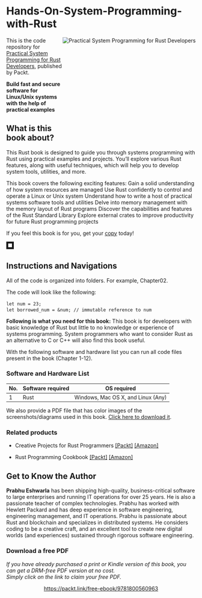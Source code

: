 # Hands-On-System-Programming-with-Rust

<a href="https://www.packtpub.com/in/programming/practical-system-programming-for-rust-developers?utm_source=github&utm_medium=repository&utm_campaign=9781786461629"><img src="https://static.packt-cdn.com/products/9781800560963/cover/smaller" alt="Practical System Programming for Rust Developers" height="256px" align="right"></a>

This is the code repository for [Practical System Programming for Rust Developers](https://www.packtpub.com/in/programming/practical-system-programming-for-rust-developers?utm_source=github&utm_medium=repository&utm_campaign=9781786461629), published by Packt.

**Build fast and secure software for Linux/Unix systems with the help of practical examples**

## What is this book about?
This Rust book is designed to guide you through systems programming with Rust using practical examples and projects. You’ll explore various Rust features, along with useful techniques, which will help you to develop system tools, utilities, and more.


This book covers the following exciting features:
Gain a solid understanding of how system resources are managed
Use Rust confidently to control and operate a Linux or Unix system
Understand how to write a host of practical systems software tools and utilities
Delve into memory management with the memory layout of Rust programs
Discover the capabilities and features of the Rust Standard Library
Explore external crates to improve productivity for future Rust programming projects

If you feel this book is for you, get your [copy](https://www.amazon.com/dp/1800560966) today!

<a href="https://www.packtpub.com/?utm_source=github&utm_medium=banner&utm_campaign=GitHubBanner"><img src="https://raw.githubusercontent.com/PacktPublishing/GitHub/master/GitHub.png" 
alt="https://www.packtpub.com/" border="5" /></a>

## Instructions and Navigations
All of the code is organized into folders. For example, Chapter02.

The code will look like the following:
```
let num = 23;
let borrowed_num = &num; // immutable reference to num
```

**Following is what you need for this book:**
This book is for developers with basic knowledge of Rust but little to no knowledge or experience of systems programming. System programmers who want to consider Rust as an alternative to C or C++ will also find this book useful.

With the following software and hardware list you can run all code files present in the book (Chapter 1-12).
### Software and Hardware List
| No. | Software required | OS required |
| -------- | ------------------------------------ | ----------------------------------- |
| 1 | Rust | Windows, Mac OS X, and Linux (Any) |


We also provide a PDF file that has color images of the screenshots/diagrams used in this book. [Click here to download it](https://static.packt-cdn.com/downloads/9781800560963_ColorImages.pdf).

### Related products
* Creative Projects for Rust Programmers [[Packt]](https://www.packtpub.com/product/creative-projects-for-rust-programmers/9781789346220?utm_source=github&utm_medium=repository&utm_campaign=9781789346220) [[Amazon]](https://www.amazon.com/dp/B085P1MCXJ)

* Rust Programming Cookbook [[Packt]](https://www.packtpub.com/product/rust-programming-cookbook/9781789530667?utm_source=github&utm_medium=repository&utm_campaign=) [[Amazon]](https://www.amazon.com/dp/1789530660)

## Get to Know the Author
**Prabhu Eshwarla** has been shipping high-quality, business-critical software to large enterprises and running IT operations for over 25 years. He is also a passionate teacher of complex technologies.
Prabhu has worked with Hewlett Packard and has deep experience in software engineering, engineering management, and IT operations.
Prabhu is passionate about Rust and blockchain and specializes in distributed systems. He considers coding to be a creative craft, and an excellent tool to create new digital worlds (and experiences) sustained through rigorous software engineering.


### Download a free PDF

 <i>If you have already purchased a print or Kindle version of this book, you can get a DRM-free PDF version at no cost.<br>Simply click on the link to claim your free PDF.</i>
<p align="center"> <a href="https://packt.link/free-ebook/9781800560963">https://packt.link/free-ebook/9781800560963 </a> </p>